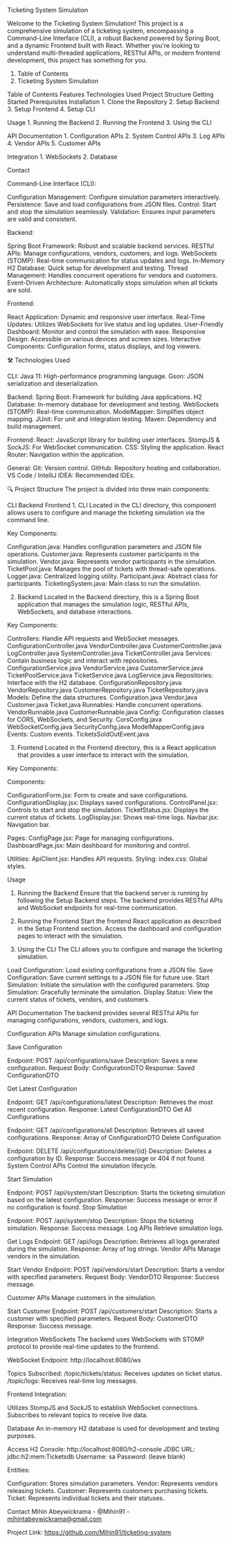 Ticketing System Simulation

Welcome to the Ticketing System Simulation! This project is a comprehensive simulation of a ticketing system, encompassing a Command-Line Interface (CLI), a robust Backend powered by Spring Boot, and a dynamic Frontend built with React.
Whether you're looking to understand multi-threaded applications, RESTful APIs, or modern frontend development, this project has something for you.

1. Table of Contents
2. Ticketing System Simulation

Table of Contents
  Features
  Technologies Used
  Project Structure
  Getting Started
  Prerequisites
  Installation
    1. Clone the Repository
    2. Setup Backend
    3. Setup Frontend
    4. Setup CLI
       
  Usage
    1. Running the Backend
    2. Running the Frontend
    3. Using the CLI
     
  API Documentation
    1. Configuration APIs
    2. System Control APIs
    3. Log APIs
    4. Vendor APIs
    5. Customer APIs
    
  Integration
    1. WebSockets
    2. Database
    
  Contact


Command-Line Interface (CLI):

  Configuration Management: Configure simulation parameters interactively.
  Persistence: Save and load configurations from JSON files.
  Control: Start and stop the simulation seamlessly.
  Validation: Ensures input parameters are valid and consistent.
  
Backend:

  Spring Boot Framework: Robust and scalable backend services.
  RESTful APIs: Manage configurations, vendors, customers, and logs.
  WebSockets (STOMP): Real-time communication for status updates and logs.
  In-Memory H2 Database: Quick setup for development and testing.
  Thread Management: Handles concurrent operations for vendors and customers.
  Event-Driven Architecture: Automatically stops simulation when all tickets are sold.
  
Frontend:

  React Application: Dynamic and responsive user interface.
  Real-Time Updates: Utilizes WebSockets for live status and log updates.
  User-Friendly Dashboard: Monitor and control the simulation with ease.
  Responsive Design: Accessible on various devices and screen sizes.
  Interactive Components: Configuration forms, status displays, and log viewers.
  
🛠️ Technologies Used

CLI:
  Java 11: High-performance programming language.
  Gson: JSON serialization and deserialization.
  
Backend:
  Spring Boot: Framework for building Java applications.
  H2 Database: In-memory database for development and testing.
  WebSockets (STOMP): Real-time communication.
  ModelMapper: Simplifies object mapping.
  JUnit: For unit and integration testing.
  Maven: Dependency and build management.
  
Frontend:
  React: JavaScript library for building user interfaces.
  StompJS & SockJS: For WebSocket communication.
  CSS: Styling the application.
  React Router: Navigation within the application.
  
General:
  Git: Version control.
  GitHub: Repository hosting and collaboration.
  VS Code / IntelliJ IDEA: Recommended IDEs.
  
🔍 Project Structure
  The project is divided into three main components:

  CLI
  Backend
  Frontend
    1. CLI
      Located in the CLI directory, this component allows users to configure and manage the ticketing simulation via the command line.

  Key Components:

  Configuration.java: Handles configuration parameters and JSON file operations.
  Customer.java: Represents customer participants in the simulation.
  Vendor.java: Represents vendor participants in the simulation.
  TicketPool.java: Manages the pool of tickets with thread-safe operations.
  Logger.java: Centralized logging utility.
  Participant.java: Abstract class for participants.
  TicketingSystem.java: Main class to run the simulation.

  2. Backend
    Located in the Backend directory, this is a Spring Boot application that manages the simulation logic, RESTful APIs, WebSockets, and database interactions.

  Key Components:
  
  Controllers: Handle API requests and WebSocket messages.
  ConfigurationController.java
  VendorController.java
  CustomerController.java
  LogController.java
  SystemController.java
  TicketController.java
  Services: Contain business logic and interact with repositories.
  ConfigurationService.java
  VendorService.java
  CustomerService.java
  TicketPoolService.java
  TicketService.java
  LogService.java
  Repositories: Interface with the H2 database.
  ConfigurationRepository.java
  VendorRepository.java
  CustomerRepository.java
  TicketRepository.java
  Models: Define the data structures.
  Configuration.java
  Vendor.java
  Customer.java
  Ticket.java
  Runnables: Handle concurrent operations.
  VendorRunnable.java
  CustomerRunnable.java
  Config: Configuration classes for CORS, WebSockets, and Security.
  CorsConfig.java
  WebSocketConfig.java
  SecurityConfig.java
  ModelMapperConfig.java
  Events: Custom events.
  TicketsSoldOutEvent.java
  
  3. Frontend
    Located in the Frontend directory, this is a React application that provides a user interface to interact with the simulation.

  Key Components:

  Components:
  
  ConfigurationForm.jsx: Form to create and save configurations.
  ConfigurationDisplay.jsx: Displays saved configurations.
  ControlPanel.jsx: Controls to start and stop the simulation.
  TicketStatus.jsx: Displays the current status of tickets.
  LogDisplay.jsx: Shows real-time logs.
  Navbar.jsx: Navigation bar.
  
  Pages:
  ConfigPage.jsx: Page for managing configurations.
  DashboardPage.jsx: Main dashboard for monitoring and control.
  
  Utilities:
  ApiClient.jsx: Handles API requests.
  Styling:
  index.css: Global styles.

Usage
  1. Running the Backend
    Ensure that the backend server is running by following the Setup Backend steps. The backend provides RESTful APIs and WebSocket endpoints for real-time communication.
  
  2. Running the Frontend
    Start the frontend React application as described in the Setup Frontend section. Access the dashboard and configuration pages to interact with the simulation.

  3. Using the CLI
    The CLI allows you to configure and manage the ticketing simulation.

  Load Configuration: Load existing configurations from a JSON file.
  Save Configuration: Save current settings to a JSON file for future use.
  Start Simulation: Initiate the simulation with the configured parameters.
  Stop Simulation: Gracefully terminate the simulation.
  Display Status: View the current status of tickets, vendors, and customers.

API Documentation
  The backend provides several RESTful APIs for managing configurations, vendors, customers, and logs.

  Configuration APIs
  Manage simulation configurations.

  Save Configuration

  Endpoint: POST /api/configurations/save
  Description: Saves a new configuration.
  Request Body: ConfigurationDTO
  Response: Saved ConfigurationDTO

  Get Latest Configuration

  Endpoint: GET /api/configurations/latest
  Description: Retrieves the most recent configuration.
  Response: Latest ConfigurationDTO
  Get All Configurations

  Endpoint: GET /api/configurations/all
  Description: Retrieves all saved configurations.
  Response: Array of ConfigurationDTO
  Delete Configuration

  Endpoint: DELETE /api/configurations/delete/{id}
  Description: Deletes a configuration by ID.
  Response: Success message or 404 if not found.
  System Control APIs
  Control the simulation lifecycle.

  Start Simulation

  Endpoint: POST /api/system/start
  Description: Starts the ticketing simulation based on the latest configuration.
  Response: Success message or error if no configuration is found.
  Stop Simulation

  Endpoint: POST /api/system/stop
  Description: Stops the ticketing simulation.
  Response: Success message.
  Log APIs
  Retrieve simulation logs.
  
  Get Logs
  Endpoint: GET /api/logs
  Description: Retrieves all logs generated during the simulation.
  Response: Array of log strings.
  Vendor APIs
  Manage vendors in the simulation.
  
  Start Vendor
  Endpoint: POST /api/vendors/start
  Description: Starts a vendor with specified parameters.
  Request Body: VendorDTO
  Response: Success message.

  Customer APIs
  Manage customers in the simulation.
  
  Start Customer
  Endpoint: POST /api/customers/start
  Description: Starts a customer with specified parameters.
  Request Body: CustomerDTO
  Response: Success message.


Integration
  WebSockets
    The backend uses WebSockets with STOMP protocol to provide real-time updates to the frontend.

  WebSocket Endpoint: http://localhost:8080/ws
  
  Topics Subscribed:
    /topic/tickets/status: Receives updates on ticket status.
    /topic/logs: Receives real-time log messages.
    
  Frontend Integration:
  
  Utilizes StompJS and SockJS to establish WebSocket connections.
  Subscribes to relevant topics to receive live data.
  
  Database
  An in-memory H2 database is used for development and testing purposes.

  Access H2 Console: http://localhost:8080/h2-console
  JDBC URL: jdbc:h2:mem:Ticketsdb
  Username: sa
  Password: (leave blank)
  
  Entities:
  
  Configuration: Stores simulation parameters.
  Vendor: Represents vendors releasing tickets.
  Customer: Represents customers purchasing tickets.
  Ticket: Represents individual tickets and their statuses.





 Contact
Mihin Abeywickrama - @Mihin91 - mihintabeywickrama@gmail.com

Project Link: https://github.com/Mihin91/ticketing-system



